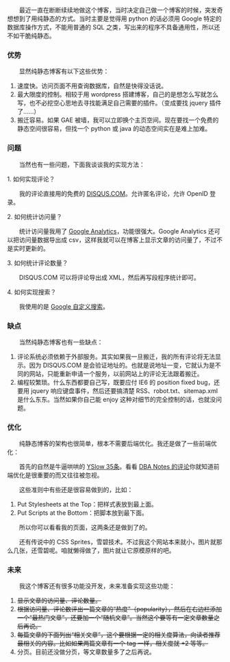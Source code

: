 　　最近一直在断断续续地做这个博客，当时决定自己做一个博客的时候，突发奇想想到了用纯静态的方式。当时主要是觉得用 python 的话必须用 Google 特定的数据库操作方式，不能用普通的 SQL 之类，写出来的程序不具备通用性，所以还不如干脆纯静态。

### 优势

　　显然纯静态博客有以下这些优势：

1. 速度快。访问页面不用查询数据库，自然是快得没话说。
2. 最大限度的控制。相较于用 wordpress 搭建博客，自己的是想怎么写就怎么写，也不必挖空心思地去寻找能满足自己需要的插件。（变成要找 jquery 插件了……）
3. 搬迁容易。如果 GAE 被墙，我可以立即换个主页空间。现在要找一个免费的静态空间很容易，但找一个 python 或 java 的动态空间实在是难上加难。

### 问题

　　当然也有一些问题，下面我谈谈我的实现方法：

1\. 如何实现评论？

　　我的评论直接用的免费的 [DISQUS.COM](http://disqus.com/)。允许匿名评论，允许 OpenID 登录。

2\. 如何统计访问量？

　　统计访问量我用了 [Google Analytics](http://www.google.com/analytics/)，功能很强大。Google Analytics 还可以把访问量数据导出成 csv，这样我就可以在博客上显示文章的访问量了，不过不是实时更新的。

3\. 如何统计评论数量？

　　DISQUS.COM 可以将评论导出成 XML，然后再写段程序统计即可。

4\. 如何实现搜索？

　　我使用的是 [Google 自定义搜索](http://www.google.com/cse/)。

### 缺点

　　当然纯静态博客也有一些缺点：

1. 评论系统必须依赖于外部服务。其实如果我一旦搬迁，我的所有评论将无法显示。因为 DISQUS.COM 是会验证地址的。也就是说地址一变，它就认为是不同的网站，只能重新申请一个服务，以前网站上的评论无法跟着搬迁。
2. 编程较繁琐。什么东西都要自己写，既要应付 IE6 的 position fixed bug，还要用 jquery 响应键盘事件，然后还要搞清楚 RSS、robot.txt、sitemap.xml 是什么东东。当然如果你自己能 enjoy 这种对细节的完全控制的话，也就没问题。

### 优化

　　纯静态博客的架构也很简单，根本不需要后端优化。我还是做了一些前端优化：

　　首先的自然是牛逼哄哄的 [YSlow 35条](http://developer.yahoo.com/performance/rules.html)。看看 [DBA Notes 的评论](http://www.dbanotes.net/web/web_performance_optimization.html)你就知道前端优化是很重要的而又往往被忽视。

　　这些准则中有些还是很容易做到的，比如：

1. Put Stylesheets at the Top：把样式表放到最上面。
2. Put Scripts at the Bottom：把脚本放到最下面。

　　所以你可以看看我的页面，这两条还是做到了的。

　　还有传说中的 CSS Sprites，雪碧技术。不过我这个网站本来就小，图片就那么几张，还雪碧呢。咱就懒得做了，图片就让它原模原样的吧。

### 未来

　　我这个博客还有很多功能没开发，未来准备实现这些功能：

1. <del>显示文章的访问量、评论数量。</del>
2. <del>根据访问量、评论数评出一篇文章的“热度”（popularity），然后在右边栏添加一个“最热门文章”，还要加一个“随机文章”。当然这个要等有一定文章数量之后再说。</del>
3. <del>每篇文章的下面列出“相关文章”，这个要根据一定的相关度算法，向读者推荐最相关的内容。比如如果两篇文章有一个 tag 一样，相关度就 +2 等等。</del>
4. 分页。目前还没做分页，等文章数量多了之后再说。
